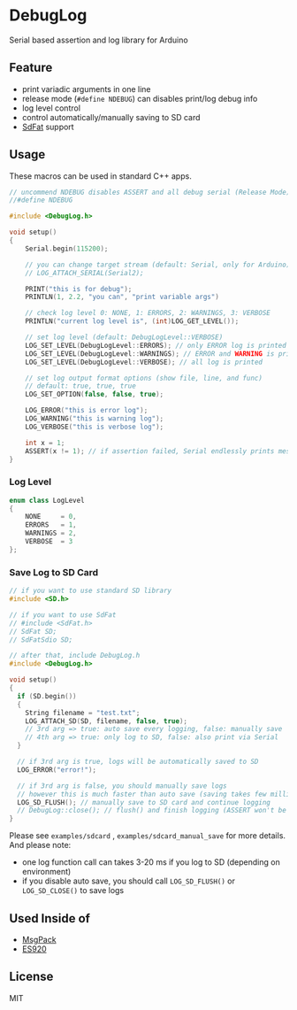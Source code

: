 # DebugLog

Serial based assertion and log library for Arduino


## Feature

- print variadic arguments in one line
- release mode (`#define NDEBUG`) can disables print/log debug info
- log level control
- control automatically/manually saving to SD card
- [SdFat](https://github.com/greiman/SdFat) support


## Usage

These macros can be used in standard C++ apps.

```C++
// uncommend NDEBUG disables ASSERT and all debug serial (Release Mode)
//#define NDEBUG

#include <DebugLog.h>

void setup()
{
    Serial.begin(115200);

    // you can change target stream (default: Serial, only for Arduino)
    // LOG_ATTACH_SERIAL(Serial2);

    PRINT("this is for debug");
    PRINTLN(1, 2.2, "you can", "print variable args")

    // check log level 0: NONE, 1: ERRORS, 2: WARNINGS, 3: VERBOSE
    PRINTLN("current log level is", (int)LOG_GET_LEVEL());

    // set log level (default: DebugLogLevel::VERBOSE)
    LOG_SET_LEVEL(DebugLogLevel::ERRORS); // only ERROR log is printed
    LOG_SET_LEVEL(DebugLogLevel::WARNINGS); // ERROR and WARNING is printed
    LOG_SET_LEVEL(DebugLogLevel::VERBOSE); // all log is printed

    // set log output format options (show file, line, and func)
    // default: true, true, true
    LOG_SET_OPTION(false, false, true);

    LOG_ERROR("this is error log");
    LOG_WARNING("this is warning log");
    LOG_VERBOSE("this is verbose log");

    int x = 1;
    ASSERT(x != 1); // if assertion failed, Serial endlessly prints message
}
```

### Log Level

```C++
enum class LogLevel
{
    NONE     = 0,
    ERRORS   = 1,
    WARNINGS = 2,
    VERBOSE  = 3
};
```

### Save Log to SD Card

```C++
// if you want to use standard SD library
#include <SD.h>

// if you want to use SdFat
// #include <SdFat.h>
// SdFat SD;
// SdFatSdio SD;

// after that, include DebugLog.h
#include <DebugLog.h>

void setup()
{
  if (SD.begin())
  {
    String filename = "test.txt";
    LOG_ATTACH_SD(SD, filename, false, true);
    // 3rd arg => true: auto save every logging, false: manually save
    // 4th arg => true: only log to SD, false: also print via Serial
  }

  // if 3rd arg is true, logs will be automatically saved to SD
  LOG_ERROR("error!");

  // if 3rd arg is false, you should manually save logs
  // however this is much faster than auto save (saving takes few milliseconds)
  LOG_SD_FLUSH(); // manually save to SD card and continue logging
  // DebugLog::close(); // flush() and finish logging (ASSERT won't be saved to SD)
}
```

Please see `examples/sdcard` , `examples/sdcard_manual_save` for more details. And please note:

- one log function call can takes 3-20 ms if you log to SD (depending on environment)
- if you disable auto save, you should call `LOG_SD_FLUSH()` or `LOG_SD_CLOSE()` to save logs


## Used Inside of

- [MsgPack](https://github.com/hideakitai/MsgPack)
- [ES920](https://github.com/hideakitai/ES920)


## License

MIT


